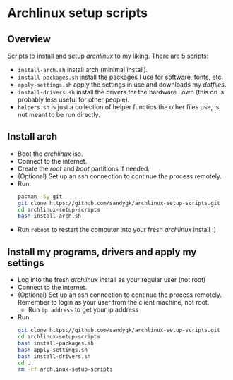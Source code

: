 # Archlinux setup scripts

## Overview

Scripts to install and setup *archlinux* to my liking. There are 5 scripts:
- `install-arch.sh` install arch (minimal install).
- `install-packages.sh` install the packages I use for software, fonts, etc.
- `apply-settings.sh` apply the settings in use and downloads my *dotfiles*.
- `install-drivers.sh` install the drivers for the hardware I own (this on is probably less useful for other people).
- `helpers.sh` is just a collection of helper functios the other files use, is not meant to be run directly.

## Install arch

- Boot the *archlinux* iso.
- Connect to the internet.
- Create the *root* and *boot* partitions if needed.
- (Optional) Set up an ssh connection to continue the process remotely.
- Run:
  ```sh
  pacman -Sy git
  git clone https://github.com/sandygk/archlinux-setup-scripts.git
  cd archlinux-setup-scripts
  bash install-arch.sh
  ```
- Run `reboot` to restart the computer into your fresh *archlinux* install :)

## Install my programs, drivers and apply my settings

- Log into the fresh *archlinux* install as your regular user (not root)
- Connect to the internet.
- (Optional) Set up an ssh connection to continue the process remotely.
  Remember to login as your user from the client machine, not root.
  - Run `ip address` to get your ip address
- Run:
  ```sh
  git clone https://github.com/sandygk/archlinux-setup-scripts.git
  cd archlinux-setup-scripts
  bash install-packages.sh
  bash apply-settings.sh
  bash install-drivers.sh
  cd ..
  rm -rf archlinux-setup-scripts
  ```
